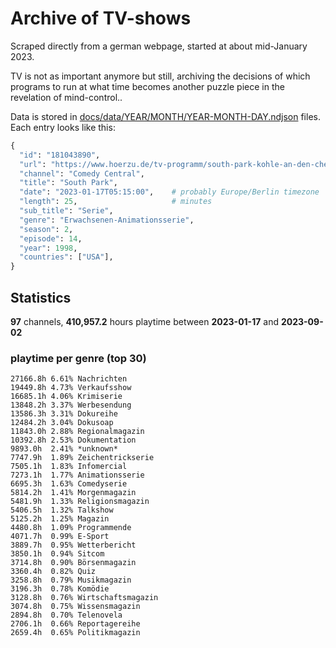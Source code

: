 # Archive of TV-shows

Scraped directly from a german webpage, started at about mid-January 2023.

TV is not as important anymore but still, archiving the decisions of which programs to run at what time
becomes another puzzle piece in the revelation of mind-control.. 

Data is stored in [docs/data/YEAR/MONTH/YEAR-MONTH-DAY.ndjson](docs/data/) files. 
Each entry looks like this:

```python
{
  "id": "181043890", 
  "url": "https://www.hoerzu.de/tv-programm/south-park-kohle-an-den-chefkoch/bid_181043890/", 
  "channel": "Comedy Central", 
  "title": "South Park", 
  "date": "2023-01-17T05:15:00",    # probably Europe/Berlin timezone 
  "length": 25,                     # minutes 
  "sub_title": "Serie", 
  "genre": "Erwachsenen-Animationsserie", 
  "season": 2, 
  "episode": 14, 
  "year": 1998, 
  "countries": ["USA"],
}
```

## Statistics

**97** channels, **410,957.2** hours playtime between **2023-01-17** and **2023-09-02**


### playtime per genre (top 30)

    27166.8h 6.61% Nachrichten
    19449.8h 4.73% Verkaufsshow
    16685.1h 4.06% Krimiserie
    13848.2h 3.37% Werbesendung
    13586.3h 3.31% Dokureihe
    12484.2h 3.04% Dokusoap
    11843.0h 2.88% Regionalmagazin
    10392.8h 2.53% Dokumentation
    9893.0h  2.41% *unknown*
    7747.9h  1.89% Zeichentrickserie
    7505.1h  1.83% Infomercial
    7273.1h  1.77% Animationsserie
    6695.3h  1.63% Comedyserie
    5814.2h  1.41% Morgenmagazin
    5481.9h  1.33% Religionsmagazin
    5406.5h  1.32% Talkshow
    5125.2h  1.25% Magazin
    4480.8h  1.09% Programmende
    4071.7h  0.99% E-Sport
    3889.7h  0.95% Wetterbericht
    3850.1h  0.94% Sitcom
    3714.8h  0.90% Börsenmagazin
    3360.4h  0.82% Quiz
    3258.8h  0.79% Musikmagazin
    3196.3h  0.78% Komödie
    3128.8h  0.76% Wirtschaftsmagazin
    3074.8h  0.75% Wissensmagazin
    2894.8h  0.70% Telenovela
    2706.1h  0.66% Reportagereihe
    2659.4h  0.65% Politikmagazin
